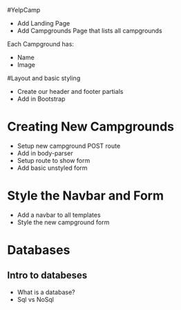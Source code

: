#YelpCamp
* Add Landing Page
* Add Campgrounds Page that lists all campgrounds

Each Campground has: 
* Name
* Image

#Layout and basic styling
* Create our header and footer partials
* Add in Bootstrap

# Creating New Campgrounds
* Setup new campground POST route
* Add in body-parser
* Setup route to show form
* Add basic unstyled form

# Style the Navbar and Form
* Add a navbar to all templates
* Style the new campground form

# Databases

## Intro to databeses
* What is a database?
* Sql vs NoSql

